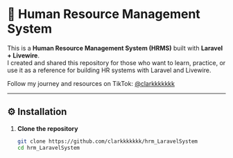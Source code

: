 # 📌 Human Resource Management System  

This is a **Human Resource Management System (HRMS)** built with **Laravel + Livewire**.  
I created and shared this repository for those who want to learn, practice, or use it as a reference for building HR systems with Laravel and Livewire.  

Follow my journey and resources on TikTok: [@clarkkkkkkk](https://www.tiktok.com/@clarkkkkkkk)  

---

## ⚙️ Installation  

1. **Clone the repository**  
   ```bash
   git clone https://github.com/clarkkkkkkk/hrm_LaravelSystem
   cd hrm_LaravelSystem
